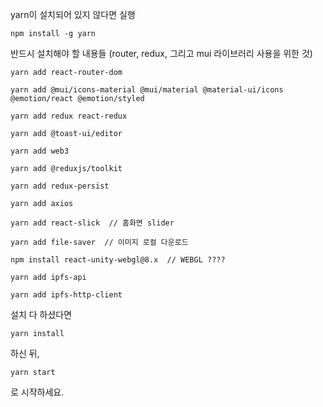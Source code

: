 yarn이 설치되어 있지 않다면 실행

```
npm install -g yarn
```

반드시 설치해야 할 내용들 (router, redux, 그리고 mui 라이브러리 사용을 위한 것)

```
yarn add react-router-dom

yarn add @mui/icons-material @mui/material @material-ui/icons @emotion/react @emotion/styled

yarn add redux react-redux

yarn add @toast-ui/editor

yarn add web3

yarn add @reduxjs/toolkit

yarn add redux-persist

yarn add axios

yarn add react-slick  // 홈화면 slider

yarn add file-saver  // 이미지 로컬 다운로드

npm install react-unity-webgl@8.x  // WEBGL ????

yarn add ipfs-api

yarn add ipfs-http-client
```

설치 다 하셨다면

```
yarn install
```

하신 뒤,

```
yarn start
```

로 시작하세요.
